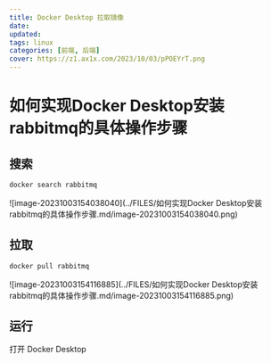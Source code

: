 ```yaml
---
title: Docker Desktop 拉取镜像
date: 
updated:
tags: linux
categories: [前端, 后端]
cover: https://z1.ax1x.com/2023/10/03/pPOEYrT.png
---
```




# 如何实现Docker Desktop安装rabbitmq的具体操作步骤



## 搜索

```bash
docker search rabbitmq
```

![image-20231003154038040](../FILES/如何实现Docker Desktop安装rabbitmq的具体操作步骤.md/image-20231003154038040.png)

## 拉取

```bash
docker pull rabbitmq
```

![image-20231003154116885](../FILES/如何实现Docker Desktop安装rabbitmq的具体操作步骤.md/image-20231003154116885.png)

## 运行

打开 Docker Desktop

